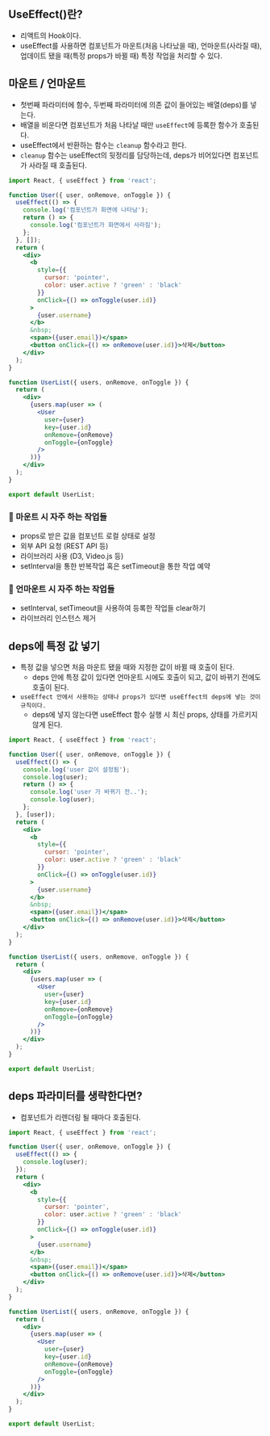 ## UseEffect()란?

- 리액트의 Hook이다.
- useEffect를 사용하면 컴포넌트가 마운트(처음 나타났을 때), 언마운트(사라질 때), 업데이트 됐을 때(특정 props가 바뀔 때) 특정 작업을 처리할 수 있다.

## 마운트 / 언마운트

- 첫번째 파라미터에 함수, 두번째 파라미터에 의존 값이 들어있는 배열(deps)를 넣는다.
- 배열을 비운다면 컴포넌트가 처음 나타날 때만 `useEffect`에 등록한 함수가 호출된다.
- useEffect에서 반환하는 함수는 `cleanup` 함수라고 한다.
- `cleanup` 함수는 useEffect의 뒷정리를 담당하는데, deps가 비어있다면 컴포넌트가 사라질 때 호출된다.

```jsx
import React, { useEffect } from 'react';

function User({ user, onRemove, onToggle }) {
  useEffect(() => {
    console.log('컴포넌트가 화면에 나타남');
    return () => {
      console.log('컴포넌트가 화면에서 사라짐');
    };
  }, []);
  return (
    <div>
      <b
        style={{
          cursor: 'pointer',
          color: user.active ? 'green' : 'black'
        }}
        onClick={() => onToggle(user.id)}
      >
        {user.username}
      </b>
      &nbsp;
      <span>({user.email})</span>
      <button onClick={() => onRemove(user.id)}>삭제</button>
    </div>
  );
}

function UserList({ users, onRemove, onToggle }) {
  return (
    <div>
      {users.map(user => (
        <User
          user={user}
          key={user.id}
          onRemove={onRemove}
          onToggle={onToggle}
        />
      ))}
    </div>
  );
}

export default UserList;
```

### 🔨 마운트 시 자주 하는 작업들

- props로 받은 값을 컴포넌트 로컬 상태로 설정
- 외부 API 요청 (REST API 등)
- 라이브러리 사용 (D3, Video.js 등)
- setInterval을 통한 반복작업 혹은 setTimeout을 통한 작업 예약

### 🔧 언마운트 시 자주 하는 작업들

- setInterval, setTimeout을 사용하여 등록한 작업들 clear하기
- 라이브러리 인스턴스 제거

## deps에 특정 값 넣기

- 특정 값을 넣으면 처음 마운트 됐을 때와 지정한 값이 바뀔 때 호출이 된다.
    - deps 안에 특정 값이 있다면 언마운트 시에도 호출이 되고, 값이 바뀌기 전에도 호출이 된다.
- `useEffect 안에서 사용하는 상태나 props가 있다면 useEffect의 deps에 넣는 것이 규칙이다.`
    - deps에 넣지 않는다면 useEffect 함수 실행 시 최신 props, 상태를 가르키지 않게 된다.

```jsx
import React, { useEffect } from 'react';

function User({ user, onRemove, onToggle }) {
  useEffect(() => {
    console.log('user 값이 설정됨');
    console.log(user);
    return () => {
      console.log('user 가 바뀌기 전..');
      console.log(user);
    };
  }, [user]);
  return (
    <div>
      <b
        style={{
          cursor: 'pointer',
          color: user.active ? 'green' : 'black'
        }}
        onClick={() => onToggle(user.id)}
      >
        {user.username}
      </b>
      &nbsp;
      <span>({user.email})</span>
      <button onClick={() => onRemove(user.id)}>삭제</button>
    </div>
  );
}

function UserList({ users, onRemove, onToggle }) {
  return (
    <div>
      {users.map(user => (
        <User
          user={user}
          key={user.id}
          onRemove={onRemove}
          onToggle={onToggle}
        />
      ))}
    </div>
  );
}

export default UserList;
```

## deps 파라미터를 생략한다면?

- 컴포넌트가 리렌더링 될 때마다 호출된다.

```jsx
import React, { useEffect } from 'react';

function User({ user, onRemove, onToggle }) {
  useEffect(() => {
    console.log(user);
  });
  return (
    <div>
      <b
        style={{
          cursor: 'pointer',
          color: user.active ? 'green' : 'black'
        }}
        onClick={() => onToggle(user.id)}
      >
        {user.username}
      </b>
      &nbsp;
      <span>({user.email})</span>
      <button onClick={() => onRemove(user.id)}>삭제</button>
    </div>
  );
}

function UserList({ users, onRemove, onToggle }) {
  return (
    <div>
      {users.map(user => (
        <User
          user={user}
          key={user.id}
          onRemove={onRemove}
          onToggle={onToggle}
        />
      ))}
    </div>
  );
}

export default UserList;
```